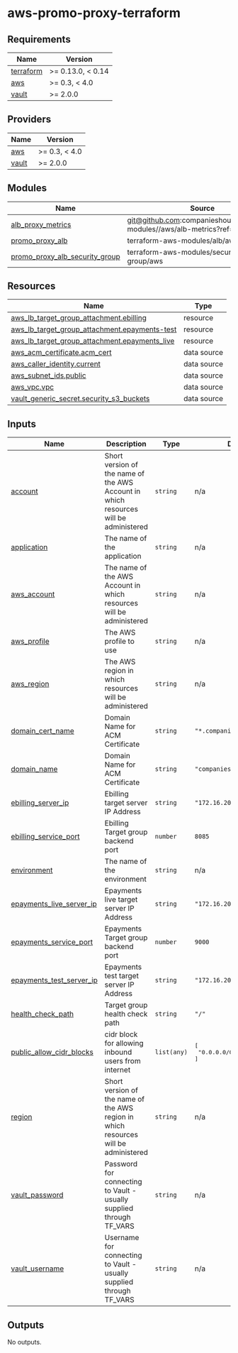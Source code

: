 # aws-promo-proxy-terraform

<!-- BEGINNING OF PRE-COMMIT-TERRAFORM DOCS HOOK -->
## Requirements

| Name | Version |
|------|---------|
| <a name="requirement_terraform"></a> [terraform](#requirement\_terraform) | >= 0.13.0, < 0.14 |
| <a name="requirement_aws"></a> [aws](#requirement\_aws) | >= 0.3, < 4.0 |
| <a name="requirement_vault"></a> [vault](#requirement\_vault) | >= 2.0.0 |

## Providers

| Name | Version |
|------|---------|
| <a name="provider_aws"></a> [aws](#provider\_aws) | >= 0.3, < 4.0 |
| <a name="provider_vault"></a> [vault](#provider\_vault) | >= 2.0.0 |

## Modules

| Name | Source | Version |
|------|--------|---------|
| <a name="module_alb_proxy_metrics"></a> [alb\_proxy\_metrics](#module\_alb\_proxy\_metrics) | git@github.com:companieshouse/terraform-modules//aws/alb-metrics?ref=tags/1.0.26 |  |
| <a name="module_promo_proxy_alb"></a> [promo\_proxy\_alb](#module\_promo\_proxy\_alb) | terraform-aws-modules/alb/aws | ~> 5.0 |
| <a name="module_promo_proxy_alb_security_group"></a> [promo\_proxy\_alb\_security\_group](#module\_promo\_proxy\_alb\_security\_group) | terraform-aws-modules/security-group/aws | ~> 3.0 |

## Resources

| Name | Type |
|------|------|
| [aws_lb_target_group_attachment.ebilling](https://registry.terraform.io/providers/hashicorp/aws/latest/docs/resources/lb_target_group_attachment) | resource |
| [aws_lb_target_group_attachment.epayments-test](https://registry.terraform.io/providers/hashicorp/aws/latest/docs/resources/lb_target_group_attachment) | resource |
| [aws_lb_target_group_attachment.epayments_live](https://registry.terraform.io/providers/hashicorp/aws/latest/docs/resources/lb_target_group_attachment) | resource |
| [aws_acm_certificate.acm_cert](https://registry.terraform.io/providers/hashicorp/aws/latest/docs/data-sources/acm_certificate) | data source |
| [aws_caller_identity.current](https://registry.terraform.io/providers/hashicorp/aws/latest/docs/data-sources/caller_identity) | data source |
| [aws_subnet_ids.public](https://registry.terraform.io/providers/hashicorp/aws/latest/docs/data-sources/subnet_ids) | data source |
| [aws_vpc.vpc](https://registry.terraform.io/providers/hashicorp/aws/latest/docs/data-sources/vpc) | data source |
| [vault_generic_secret.security_s3_buckets](https://registry.terraform.io/providers/hashicorp/vault/latest/docs/data-sources/generic_secret) | data source |

## Inputs

| Name | Description | Type | Default | Required |
|------|-------------|------|---------|:--------:|
| <a name="input_account"></a> [account](#input\_account) | Short version of the name of the AWS Account in which resources will be administered | `string` | n/a | yes |
| <a name="input_application"></a> [application](#input\_application) | The name of the application | `string` | n/a | yes |
| <a name="input_aws_account"></a> [aws\_account](#input\_aws\_account) | The name of the AWS Account in which resources will be administered | `string` | n/a | yes |
| <a name="input_aws_profile"></a> [aws\_profile](#input\_aws\_profile) | The AWS profile to use | `string` | n/a | yes |
| <a name="input_aws_region"></a> [aws\_region](#input\_aws\_region) | The AWS region in which resources will be administered | `string` | n/a | yes |
| <a name="input_domain_cert_name"></a> [domain\_cert\_name](#input\_domain\_cert\_name) | Domain Name for ACM Certificate | `string` | `"*.companieshouse.gov.uk"` | no |
| <a name="input_domain_name"></a> [domain\_name](#input\_domain\_name) | Domain Name for ACM Certificate | `string` | `"companieshouse.gov.uk"` | no |
| <a name="input_ebilling_server_ip"></a> [ebilling\_server\_ip](#input\_ebilling\_server\_ip) | Ebilling target server IP Address | `string` | `"172.16.200.179"` | no |
| <a name="input_ebilling_service_port"></a> [ebilling\_service\_port](#input\_ebilling\_service\_port) | Ebilling Target group backend port | `number` | `8085` | no |
| <a name="input_environment"></a> [environment](#input\_environment) | The name of the environment | `string` | n/a | yes |
| <a name="input_epayments_live_server_ip"></a> [epayments\_live\_server\_ip](#input\_epayments\_live\_server\_ip) | Epayments live target server IP Address | `string` | `"172.16.200.172"` | no |
| <a name="input_epayments_service_port"></a> [epayments\_service\_port](#input\_epayments\_service\_port) | Epayments Target group backend port | `number` | `9000` | no |
| <a name="input_epayments_test_server_ip"></a> [epayments\_test\_server\_ip](#input\_epayments\_test\_server\_ip) | Epayments test target server IP Address | `string` | `"172.16.200.173"` | no |
| <a name="input_health_check_path"></a> [health\_check\_path](#input\_health\_check\_path) | Target group health check path | `string` | `"/"` | no |
| <a name="input_public_allow_cidr_blocks"></a> [public\_allow\_cidr\_blocks](#input\_public\_allow\_cidr\_blocks) | cidr block for allowing inbound users from internet | `list(any)` | <pre>[<br>  "0.0.0.0/0"<br>]</pre> | no |
| <a name="input_region"></a> [region](#input\_region) | Short version of the name of the AWS region in which resources will be administered | `string` | n/a | yes |
| <a name="input_vault_password"></a> [vault\_password](#input\_vault\_password) | Password for connecting to Vault - usually supplied through TF\_VARS | `string` | n/a | yes |
| <a name="input_vault_username"></a> [vault\_username](#input\_vault\_username) | Username for connecting to Vault - usually supplied through TF\_VARS | `string` | n/a | yes |

## Outputs

No outputs.
<!-- END OF PRE-COMMIT-TERRAFORM DOCS HOOK -->